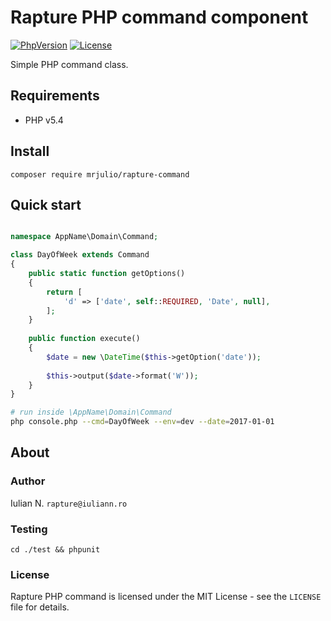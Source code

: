 # Rapture PHP command component

[![PhpVersion](https://img.shields.io/badge/php-5.4-orange.svg?style=flat-square)](#)
[![License](https://img.shields.io/badge/license-MIT-blue.svg?style=flat-square)](#)

Simple PHP command class.

## Requirements

- PHP v5.4

## Install

```
composer require mrjulio/rapture-command
```

## Quick start

```php

namespace AppName\Domain\Command;

class DayOfWeek extends Command
{
	public static function getOptions()
    {
        return [
            'd' => ['date', self::REQUIRED, 'Date', null],
        ];
    }
    
    public function execute()
    {
    	$date = new \DateTime($this->getOption('date'));
        
        $this->output($date->format('W'));
    }
}
```

```bash
# run inside \AppName\Domain\Command
php console.php --cmd=DayOfWeek --env=dev --date=2017-01-01
```

## About

### Author

Iulian N. `rapture@iuliann.ro`

### Testing

```
cd ./test && phpunit
```

### License

Rapture PHP command is licensed under the MIT License - see the `LICENSE` file for details.
